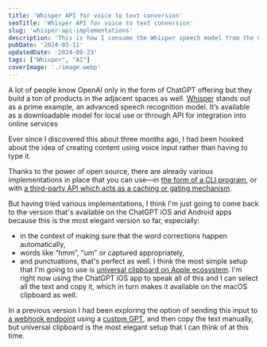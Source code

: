 ```yaml
---
title: 'Whisper API for voice to text conversion'
seoTitle: 'Whisper API for voice to text conversion'
slug: 'whisper-api-implementations'
description: 'This is how I consume the Whisper speech model from the ChatGPT iOS app onto my MacBook.'
pubDate: '2024-03-11'
updatedDate: '2024-08-23'
tags: ["Whisper", "AI"]
coverImage: './image.webp'
---
```


A lot of people know OpenAI only in the form of ChatGPT offering but they build
a ton of products in the adjacent spaces as well.
[Whisper](https://openai.com/research/whisper) stands out as a prime example, an
advanced speech recognition model. It’s available as a downloadable model for
local use or through API for integration into online services

Ever since I discovered this about three months ago, I had been hooked about the
idea of creating content using voice input rather than having to type it.

Thanks to the power of open source, there are already various implementations in
place that you can use—in
[the form of a CLI program](https://github.com/Vaibhavs10/insanely-fast-whisper),
or with
[a third-party API which acts as a caching or gating mechanism](https://developers.cloudflare.com/workers-ai/models/whisper/).

But having tried various implementations, I think I'm just going to come back to
the version that's available on the ChatGPT iOS and Android apps because this is
the most elegant version so far, especially:

- in the context of making sure that the word corrections happen automatically,
- words like “hmm”, “um” or captured appropriately,
- and punctuations, that's perfect as well. I think the most simple setup that
  I'm going to use is
  [universal clipboard on Apple ecosystem](https://support.apple.com/en-us/102430).
  I'm right now using the ChatGPT iOS app to speak all of this and I can select
  all the text and copy it, which in turn makes it available on the macOS
  clipboard as well.

In a previous version I had been exploring the option of sending this input to
[a webhook endpoint](https://webhook.site/) using a
[custom GPT](https://openai.com/blog/introducing-gpts), and then copy the text
manually, but universal clipboard is the most elegant setup that I can think of
at this time.
